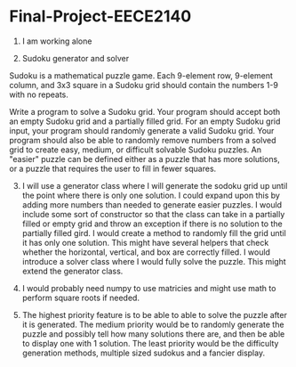 # Final-Project-EECE2140

1. I am working alone

2. Sudoku generator and solver

Sudoku is a mathematical puzzle game. Each 9-element row, 9-element column, and 3x3 square in a Sudoku grid should contain the numbers 1-9 with no repeats. 

Write a program to solve a Sudoku grid. Your program should accept both an empty Sudoku grid and a partially filled grid. For an empty Sudoku grid input, your program should randomly generate a valid Sudoku grid. Your program should also be able to randomly remove numbers from a  solved grid to create easy, medium, or difficult solvable Sudoku puzzles. An "easier" puzzle can be defined either as a puzzle that has more solutions, or a puzzle that requires the user to fill in fewer squares.

3. I will use a generator class where I will generate the sodoku grid up until the point where there is only one solution. I could expand upon this by adding more numbers than needed to generate easier puzzles. I would include some sort of constructor so that the class can take in a partially filled or empty grid and throw an exception if there is no solution to the partially filled gird. I would create a method to randomly fill the grid until it has only one solution. This might have several helpers that check whether the horizontal, vertical, and box are correctly filled. I would introduce a solver class where I would fully solve the puzzle. This might extend the generator class.

4. I would probably need numpy to use matricies and might use math to perform square roots if needed.

5. The highest priority feature is to be able to able to solve the puzzle after it is generated. The medium priority would be to randomly generate the puzzle and possibly tell how many solutions there are, and then be able to display one with 1 solution. The least priority would be the difficulty generation methods, multiple sized sudokus and a fancier display.
